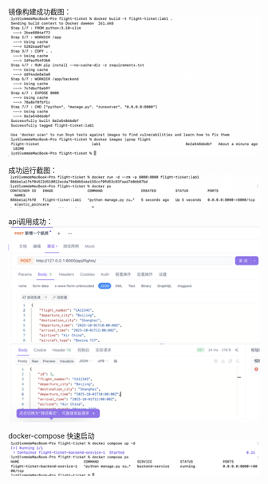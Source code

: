 镜像构建成功截图：
![alt text](image.png)

成功运行截图：
![alt text](image-1.png)

api调用成功：
![alt text](image-3.png)

docker-compose 快速启动
![alt text](image-2.png)